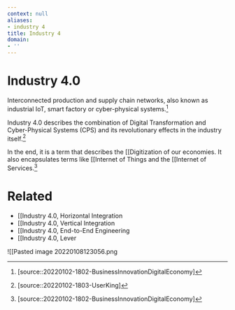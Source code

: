 ```yaml
---
context: null
aliases:
- industry 4
title: Industry 4
domain:
- ''
---
```


# Industry 4.0

Interconnected production and supply chain networks, also known as industrial IoT, smart factory or cyber-physical systems.[^1]

Industry 4.0 describes the combination of Digital Transformation and Cyber-Physical Systems (CPS) and its revolutionary effects in the industry itself.[^3]

In the end, it is a term that describes the [[Digitization of our economies. It also encapsulates terms like [[Internet of Things and the [[Internet of Services.[^1]

# Related

- [[Industry 4.0, Horizontal Integration
- [[Industry 4.0, Vertical Integration
- [[Industry 4.0, End-to-End Engineering
- [[Industry 4.0, Lever

![[Pasted image 20220108123056.png

[^1]: [source::20220102-1802-BusinessInnovationDigitalEconomy]
[^2]: [source::20220104-1336-WhatDigitizationDigitalizationDigital]
[^3]: [source::20220102-1803-UserKing]
